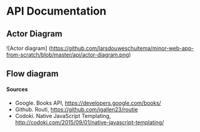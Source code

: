 # API Documentation

## Actor Diagram
![Actor diagram]
(https://github.com/larsdouweschuitema/minor-web-app-from-scratch/blob/master/api/actor-diagram.png)

## Flow diagram

#### Sources
* Google. Books API, https://developers.google.com/books/
* Github. Routi, https://github.com/jgallen23/routie
* Codoki. Native JavaScript Templating, http://codoki.com/2015/09/01/native-javascript-templating/